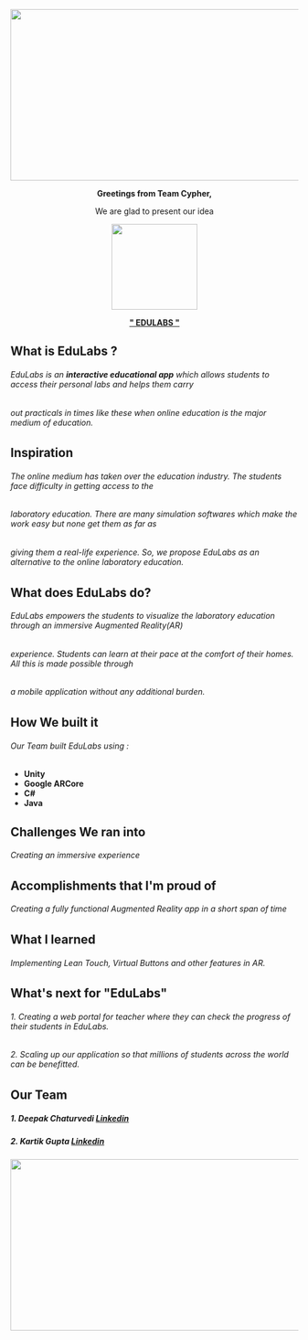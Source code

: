 
<img src="https://github.com/thisiskartikgupta/EduLabs-Team-Cyphers-HopHacks20/blob/master/README%20files/HOPHACKS.png" height=300 width=820></img>

<p align=center><b> Greetings from Team Cypher, </b></p>
<p align=center> We are glad to present our idea </p>

<p align=center><img src="https://github.com/thisiskartikgupta/EduLabs-Team-Cyphers-HopHacks20/blob/master/README%20files/edlabs_logo.png" height=150 width=150 ></img></p>
<p align=center> <b><u> " EDULABS " </b></u></p>

## What is EduLabs ?
###### EduLabs is an __interactive educational app__ which allows students to access their personal labs and helps them carry
###### out practicals in times like these when online education is the major medium of education.

## Inspiration 
###### The online medium has taken over the education industry. The students face difficulty in getting access to the 
###### laboratory education. There are many simulation softwares which make the work easy but none get them as far as 
###### giving them a real-life experience. So, we propose EduLabs as an alternative to the online laboratory education.

## What does EduLabs do?
###### EduLabs empowers the students to visualize the laboratory education through an immersive Augmented Reality(AR)
###### experience. Students can learn at their pace at the comfort of their homes. All this is made possible through 
###### a mobile application without any additional burden.

## How We built it
###### Our Team built EduLabs using  :
<ul>
  <li> <b>Unity</b> </li>
  <li> <b>Google ARCore </b> </li>
  <li> <b>C# </b></li>
  <li> <b>Java</b></li>
</ul>

## Challenges We ran into
###### Creating an immersive experience 

## Accomplishments that I'm proud of
###### Creating a fully functional Augmented Reality app in a short span of time

## What I learned
###### Implementing Lean Touch, Virtual Buttons and other features in AR.

## What's next for "EduLabs"
###### 1. Creating a web portal for teacher where they can check the progress of their students in EduLabs.
###### 2. Scaling up our application so that millions of students across the world can be benefitted.

##   Our Team
##### 1. Deepak Chaturvedi <a href="https://www.linkedin.com/in/deepak-chaturvedi-467a9b194/">Linkedin</a>
##### 2. Kartik Gupta <a href="https://www.linkedin.com/in/thisiskartikgupta/">Linkedin</a>
<img src="https://github.com/thisiskartikgupta/EduLabs-Team-Cyphers-HopHacks20/blob/master/README%20files/END.png" height=300 width=820></img>
